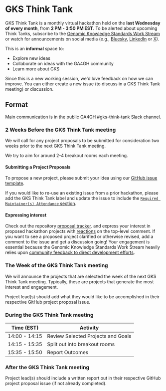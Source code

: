 # GKS Think Tank

GKS Think Tank is a monthly virtual hackathon held on the **last Wednesday of every month**,
from **2 PM - 3:50 PM EST**. To be alerted about upcoming Think Tanks, subscribe to the [Genomic Knowledge Standards Work Stream](https://www.ga4gh.org/work_stream/genomic-knowledge-standards/) or watch for announcements on social media (e.g., [Bluesky](https://bsky.app/profile/ga4gh.org), [LinkedIn](https://www.linkedin.com/company/ga4gh/posts/?feedView=all) or [X](https://x.com/GA4GH)).

This is an **informal** space to:

* Explore new ideas
* Collaborate on ideas with the GA4GH community
* Learn more about GKS

Since this is a new working session, we'd love feedback on how we can improve. You can
either create a new issue (to discuss in a GKS Think Tank meeting) or discussion.

## Format

Main communication is in the public GA4GH #gks-think-tank Slack channel.

### 2 Weeks Before the GKS Think Tank meeting

We will call for any project proposals to be submitted for consideration two weeks prior
to the next GKS Think Tank meeting.

We try to aim for around 2-4 breakout rooms each meeting.

#### Submitting a Project Proposals

To propose a new project, please submit your idea using our
[GitHub issue template](https://github.com/ga4gh/gks-portal/issues/new?template=think-tank-proposal.yaml).

If you would like to re-use an existing issue from a prior hackathon, please add the
GKS Think Tank label and update the issue to include the
[`Required Maintainer(s) Attendance` section](https://github.com/ga4gh/gks-portal/blob/update-organization-and-gks-think-tank/.github/ISSUE_TEMPLATE/think-tank-proposal.yaml).

#### Expressing interest
Check out the repository [proposal tracker](https://github.com/ga4gh/gks-portal/issues?q=is%3Aissue%20state%3Aopen%20label%3A%22GKS%20Think%20Tank%22). 
and express your interest in proposed hackathon projects with
[reactions](https://github.blog/2016-03-10-add-reactions-to-pull-requests-issues-and-comments/)
on the top-level comment. If you want to see a proposed project clarified or otherwise
revised, add a comment to the issue and get a discussion going! Your engagement is essential because the Genomic Knowledge Standards Work Stream heavily relies upon [community feedback to direct development efforts](https://vrs.ga4gh.org/en/stable/appendices/maturity_model.html).

### The Week of the GKS Think Tank meeting

We will announce the projects that are selected the week of the next GKS Think Tank
meeting. Typically, these are projects that generate the most interest and engagement.

Project lead(s) should add what they would like to be accomplished in their respective
GitHub project proposal issue.

### During the GKS Think Tank meeting

| Time (EST) | Activity |
| ---------- | -------- |
| 14:00 - 14:15 | Review Selected Projects and Goals |
| 14:15 - 15:35 | Split out into breakout rooms |
| 15:35 - 15:50 | Report Outcomes |

### After the GKS Think Tank meeting

Project lead(s) should include a written report out in their respective GitHub project
proposal issue (if not already completed).
